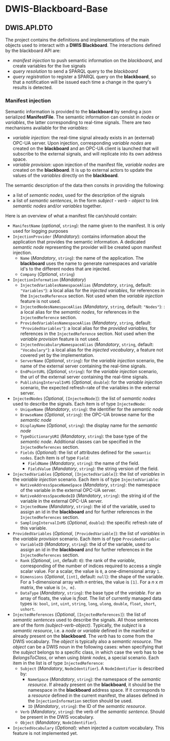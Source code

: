 # DWIS-Blackboard-Base

## DWIS.API.DTO

The project contains the definitions and implementations of the main objects used to interact with a **DWIS Blackboard**. The interactions defined by the blackboard API are:
- *manifest injection* to push semantic information on the *blackboard*, and create variables for the live signals
- *query resolution* to send a SPARQL query to the *blackboard*
- *query registration* to register a SPARQL query on the **blackboard**, so that a notification will be issued each time a change in the query's results is detected. 

### Manifest injection

Semantic information is provided to the **blackboard** by sending a json serialized **ManifestFile**. The semantic information can consist in *nodes* or *variables*, the latter corresponding to real-time signals. There are two mechanisms available for the *variables*:
- *variable injection*: the real-time signal already exists in an (external) OPC-UA server. Upon injection, corresponding *variable nodes* are created on the **blackboard** and an OPC-UA client is launched that will subscribe to the external signals, and will replicate into its own address space.
- *variable provision*: upon injection of the manifest file, *variable nodes* are created on the **blackboard**. It is up to external actors to update the values of the *variables* directly on the **blackboard**. 

The semantic description of the data then consits in providing the following:
- a list of *semantic nodes*, used for the description of the signals
- a list of *semantic sentences*, in the form *subject - verb - object* to link *semantic nodes* and/or *variables* together. 

Here is an overview of what a manifest file can/should contain:

- `ManifestName` (*optional*, `string`): the name given to the manifest. It is only used for logging purposes
- `InjectionProvider` (*Mandatory*): contains information about the application that provides the semantic information. A dedicated *semantic node* representing the provider will be created upon manifest injection. 
  - `Name` (*Mandatory*, `string`): the name of the application. The **blackboard** uses the name to generate namespaces and variable id's to the different nodes that are injected. 
  - `Company` (*Optional*, `string`)
- `InjectionInformation` (*Mandatory*)
  - `InjectedVariablesNamespaceAlias` (*Mandatory*, `string`, default: `"Variables"`): a local alias for the *injected variables*, for references in the `InjectedReference` section. Not used when the *variable injection* feature is not used. 
  - `InjectedNodesNamespaceAlias` (*Mandatory*, `string`, default: `"Nodes"`): : a local alias for the *semantic nodes*, for references in the `InjectedReference` section. 
  - `ProvidedVariablesNamespaceAlias` (*Mandatory*, `string`, default: `"ProvidedVariables"`): a local alias for the *provided variables*, for references in the `InjectedReference` section. Not used when the *variable provision* feature is not used. 
  - `InjectedVocabularyNamespaceAlias` (*Mandatory*, `string`, default: `"Vocabulary"`): a local alias for the *injected vocabulary*, a feature not covered yet by the implementation. 
  - `ServerName` (*Optional*, `string`): for the *variable injection* scenario, the name of the external server containing the real-time signals.
  - `EndPointURL` (*Optional*, `string`): for the *variable injection* scenario, the url of the external server containing the real-time signals.
  - `PublishingIntervalInMS` (*Optional*, `double`): for the *variable injection* scenario, the expected refresh-rate of the variables in the external server. 
- `InjectedNodes` (*Optional*, `[InjectedNode]`): the list of *semantic nodes* used to describe the signals. Each item is of type `InjectedNode`:
  - `UniqueName` (*Mandatory*, `string`): the identifier for the *semantic node*
  - `BrowseName` (*Optional*, `string`): the OPC-UA browse name for the *semantic node*
  - `DisplayName` (*Optional*, `string`): the display name for the *semantic node*
  - `TypeDictionaryURI` (*Mandatory*, `string`): the base type of the *semantic node*. Additional classes can be specified in the `InjectedReferences` section. 
  - `Fields` (*Optional*): the list of attributes defined for the `semantic nodes`. Each item is of type `Field`:
    - `FieldName` (*Mandatory*, `string`): the name of the field. 
    - `FieldValue` (*Mandatory*, `string`): the string version of the field. 
- `InjectedVariables` (*Optional*, `[InjectedVariable]`): the list of *variables* in the *variable injection* scenario. Each item is of type `InjectedVariable`:
  - `NativeAddressSpaceNameSpace` (*Mandatory*, `string`): the namespace of the variable in the external OPC-UA server.
  - `NativeAddressSpaceNodeID` (*Mandatory*, `string`): the string id of the variable in the external OPC-UA server. 
  - `InjectedName` (*Mandatory*, `string`): the id of the variable, used to assign an id in the **blackboard** and for further references in the `InjectedReferences` section. 
  - `SamplingIntervalInMS` (*Optional*, `double`): the specific refresh rate of this variable. 
- `ProvidedVariables` (*Optional*, `[ProvidedVariable]`): the list of *variables* in the *variable provision* scenario. Each item is of type `ProvidedVariable`:
  - `VariableID` (*Mandatory*, `string`): the id of the variable, used to assign an id in the **blackboard** and for further references in the `InjectedReferences` section. 
  - `Rank` (*Optional*, `int`, default: `0`): the rank of the *variable*, corresponding of the number of indices required to access a single scalar value. For a scalar, the value is `0`, a one-dimensional array `1`. 
  - `Dimensions` (*Optional*, `[int]`, default: `null`): the shape of the variable. For a 1-dimensional array with *n* entries, the value is `[1]`. For a *n* x *m* matrix, the value is `[n, m]`.
  - `DataType` (*Mandatory*, `string`): the base type of the *variable*. For an array of floats, the value is *float*. The list of currently managed data types is: `bool`, `int`, `uint`, `string`, `long`, `ulong`, `double`, `float`, `short`, `ushort`. 
- `InjectedReferences` (*Optional*, `[InjectedReferences]`): the list of *semantic sentences* used to describe the signals. All those sentences are of the form *(subject-verb-object)*. Typically, the *subject* is a *semantic resource*, i.e. a *node* or *variable* defined in the manifest or already present on the **blackboard**. The *verb* has to come from the DWIS vocabulary. The *object* is typically also a *semantic resource*. The *object* can be a DWIS noun in the following cases: when specifying that the *subject* belongs to a specific class, in which case the verb has to be *BelongsToClass*, or when using *blank nodes*, a special scenario. Each item in the list is of type `InjectedReference`:
  - `Subject` (*Mandatory*, `NodeIdentifier`). A `NodeIdentifier` is described by:
    - `NameSpace` (*Mandatory*, `string`): the namespace of the *semantic resource*. If already present on the **blackboard**, it should be the namespace in the **blackboard** address space. If it corresponds to a *resource* defined in the current manifest, the aliases defined in the `InjectionInformation` section should be used. 
    - `ID` (*Mandatory*, `string`): the ID of the *semantic resource*. 
  - `Verb` (*Mandatory*, `string`): the verb of the *semantic sentence*. Should be present in the DWIS vocabulary. 
  - `Object` (*Mandatory*, `NodeIdentifier`).
- `InjectedVocabulary` (*Optional*): when injected a custom vocabulary. This feature is not implemented yet. 
